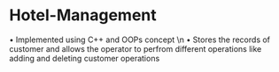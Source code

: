 # Hotel-Management
• Implemented using C++ and OOPs concept \n
• Stores the records of customer and allows the operator to perfrom different operations like adding and deleting customer operations
